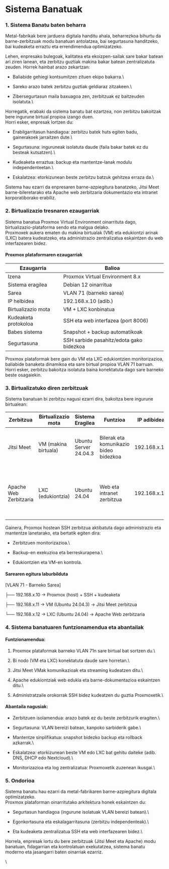# Sistema Banatuak

### 1. Sistema Banatu baten beharra

Metal-fabrikak bere jarduera digitala handitu ahala, beharrezkoa bihurtu da barne-zerbitzuak modu banatuan antolatzea, bai segurtasuna handitzeko, bai kudeaketa erraztu eta errendimendua optimizatzeko.

Lehen, enpresako bulegoak, kalitatea eta ekoizpen-sailak sare bakar batean ari ziren lanean, eta zerbitzu guztiak makina bakar batean zentralizatuta zeuden. Horrek hainbat arazo zekartzan:

* Baliabide gehiegi kontsumitzen zituen ekipo bakarra.\

* Sareko arazo batek zerbitzu guztiak geldiaraz zitzakeen.\

* Zibersegurtasun maila baxuagoa zen, zerbitzuak ez baitzeuden isolatuta.\


Horregatik, erabaki da sistema banatu bat ezartzea, non zerbitzu bakoitzak bere ingurune birtual propioa izango duen.\
Horri esker, enpresak lortzen du:

* Erabilgarritasun handiagoa: zerbitzu batek huts egiten badu, gainerakoek jarraitzen dute.\

* Segurtasuna: inguruneak isolatuta daude (faila bakar batek ez du besteak kutsatzen).\

* Kudeaketa erraztua: backup eta mantentze-lanak modulu independenteetan.\

* Eskalatzea: etorkizunean beste zerbitzu batzuk gehitzea erraza da.\


Sistema hau ezarri da enpresaren barne-azpiegitura banatzeko, Jitsi Meet barne-bileretarako eta Apache web zerbitzaria dokumentazio eta intranet korporatiborako erabiliz.

### 2. Birtualizazio tresnaren ezaugarriak

Sistema banatua Proxmox Virtual Environment oinarrituta dago, birtualizazio-plataforma sendo eta malgua delako.\
Proxmoxek aukera ematen du makina birtualak (VM) eta edukiontzi arinak (LXC) batera kudeatzeko, eta administrazio zentralizatua eskaintzen du web interfazearen bidez.

#### Proxmox plataformaren ezaugarriak

| Ezaugarria           | Balioa                                   |
| -------------------- | ---------------------------------------- |
| Izena                | Proxmox Virtual Environment 8.x          |
| Sistema eragilea     | Debian 12 oinarritua                     |
| Sarea                | VLAN 71 (barneko sarea)                  |
| IP helbidea          | 192.168.x.10 (adib.)                     |
| Birtualizazio mota   | VM + LXC konbinatua                      |
| Kudeaketa protokoloa | SSH eta web interfazea (port 8006)       |
| Babes sistema        | Snapshot + backup automatikoak           |
| Segurtasuna          | SSH sarbide pasahitz/edota gako bidezkoa |

Proxmox plataformak bere gain du VM eta LXC edukiontzien monitorizazioa, baliabide banaketa dinamikoa eta sare birtual propioa VLAN 71 barruan.\
Horri esker, zerbitzu bakoitza isolatuta baina konektatuta dago sare barneko beste osagaiekin.

### 3. Birtualizatuko diren zerbitzuak

Sistema banatuan bi zerbitzu nagusi ezarri dira, bakoitza bere ingurune birtualean:

| Zerbitzua              | Birtualizazio mota   | Sistema Eragilea      | Funtzioa                               | IP adibidea  | Azalpena                                                                                 |
| ---------------------- | -------------------- | --------------------- | -------------------------------------- | ------------ | ---------------------------------------------------------------------------------------- |
| Jitsi Meet             | VM (makina birtuala) | Ubuntu Server 24.04.3 | Bilerak eta komunikazio bideo bidezkoa | 192.168.x.11 | Enpresako barne-bileretarako, ez du kanpo sarbiderik, barneko erabiltzaileentzat soilik. |
| Apache Web Zerbitzaria | LXC (edukiontzia)    | Ubuntu 24.04          | Web eta intranet zerbitzua             | 192.168.x.12 | Barneko dokumentazioaren eta komunikazioaren zerbitzua. Enpresako intranetaren oinarria. |

Gainera, Proxmox hostean SSH zerbitzua aktibatuta dago administrazio eta mantentze lanetarako, eta bertatik egiten dira:

* Zerbitzuen monitorizazioa.\

* Backup-en exekuzioa eta berreskurapena.\

* Edukiontzien eta VM-en kontrola.

#### Sarearen egitura laburbilduta

\[VLAN 71 - Barneko Sarea]

├── 192.168.x.10 → Proxmox (host) + SSH + kudeaketa

├── 192.168.x.11 → VM (Ubuntu 24.04.3) → Jitsi Meet zerbitzua

└── 192.168.x.12 → LXC (Ubuntu 24.04) → Apache Web zerbitzaria

### 4. Sistema banatuaren funtzionamendua eta abantailak

#### Funtzionamendua:

1. Proxmox plataformak barneko VLAN 71n sare birtual bat sortzen du.\

2. Bi nodo (VM eta LXC) konektatuta daude sare horretan.\

3. Jitsi Meet VMak komunikazioak eta streaming kudeatzen ditu.\

4. Apache edukiontziak web edukia eta barne-dokumentazioa eskaintzen ditu.\

5. Administratzaile orokorrak SSH bidez kudeatzen du guztia Proxmoxetik.\


#### Abantaila nagusiak:

* Zerbitzuen isolamendua: arazo batek ez du beste zerbitzurik eragiten.\

* Segurtasuna: VLAN bereizi batean, kanpoko sarbiderik gabe.\

* Mantentze sinplifikatua: snapshot bidezko backup eta rollback azkarrak.\

* Eskalatzea: etorkizunean beste VM edo LXC bat gehitu daiteke (adib. DNS, DHCP edo Nextcloud).\

* Monitorizazioa eta log zentralizatua: Proxmoxetik zuzenean ikusgai.\


### 5. Ondorioa

Sistema banatu hau ezarri da metal-fabrikaren barne-azpiegitura digitala optimizatzeko.\
Proxmox plataforman oinarritutako arkitektura honek eskaintzen du:

* Segurtasun handiagoa (ingurune isolatuak VLAN bereizi batean).\

* Egonkortasuna eta eskalagarritasuna (zerbitzu independenteak).\

* Eta kudeaketa zentralizatua SSH eta web interfazearen bidez.\


Horrela, enpresak lortu du bere zerbitzuak (Jitsi Meet eta Apache) modu banatuan, fidagarrian eta kontrolatuan exekutatzea, sistema banatu moderno eta jasangarri baten oinarriak ezarriz.

\
